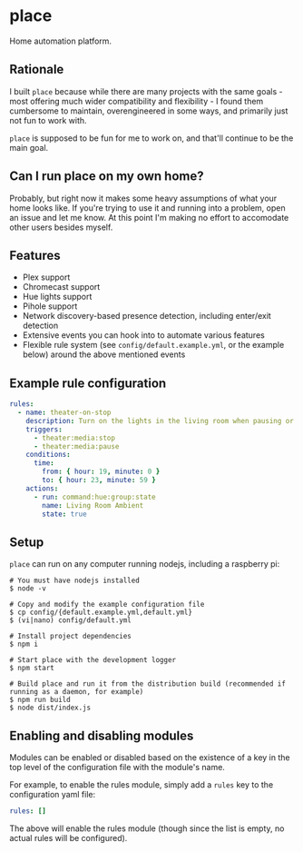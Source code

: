 # place

Home automation platform.

## Rationale

I built `place` because while there are many projects with the same goals - most offering much wider
compatibility and flexibility - I found them cumbersome to maintain, overengineered in some ways, and
primarily just not fun to work with.

`place` is supposed to be fun for me to work on, and that'll continue to be the main goal.

## Can I run place on my own home?

Probably, but right now it makes some heavy assumptions of what your home looks like. If you're trying
to use it and running into a problem, open an issue and let me know. At this point I'm making no effort
to accomodate other users besides myself.

## Features

- Plex support
- Chromecast support
- Hue lights support
- Pihole support
- Network discovery-based presence detection, including enter/exit detection
- Extensive events you can hook into to automate various features
- Flexible rule system (see `config/default.example.yml`, or the example below) around the above mentioned events

## Example rule configuration

```yaml
rules:
  - name: theater-on-stop
    description: Turn on the lights in the living room when pausing or stopping something on the chromecast/plex
    triggers:
      - theater:media:stop
      - theater:media:pause
    conditions:
      time:
        from: { hour: 19, minute: 0 }
        to: { hour: 23, minute: 59 }
    actions:
      - run: command:hue:group:state
        name: Living Room Ambient
        state: true
```

## Setup

`place` can run on any computer running nodejs, including a raspberry pi:

```shell
# You must have nodejs installed
$ node -v

# Copy and modify the example configuration file
$ cp config/{default.example.yml,default.yml}
$ (vi|nano) config/default.yml

# Install project dependencies
$ npm i

# Start place with the development logger
$ npm start

# Build place and run it from the distribution build (recommended if running as a daemon, for example)
$ npm run build
$ node dist/index.js
```

## Enabling and disabling modules

Modules can be enabled or disabled based on the existence of a key in the top level of the configuration file
with the module's name.

For example, to enable the rules module, simply add a `rules` key to the configuration yaml file:

```yaml
rules: []
```

The above will enable the rules module (though since the list is empty, no actual rules will be configured).
